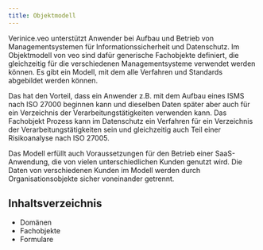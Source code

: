 ```yaml
---
title: Objektmodell
---
```

Verinice.veo unterstützt Anwender bei Aufbau und Betrieb von Managementsystemen für Informationssicherheit und Datenschutz. Im Objektmodell von veo sind dafür generische Fachobjekte definiert, die gleichzeitig für die verschiedenen Managementsysteme verwendet werden können. Es gibt ein Modell, mit dem alle Verfahren und Standards abgebildet werden können.

Das hat den Vorteil, dass ein Anwender z.B. mit dem Aufbau eines ISMS nach ISO 27000 beginnen kann und dieselben Daten später aber auch für ein Verzeichnis der Verarbeitungstätigkeiten verwenden kann. Das Fachobjekt Prozess kann im Datenschutz ein Verfahren für ein Verzeichnis der Verarbeitungstätigkeiten sein und gleichzeitig auch Teil einer Risikoanalyse nach ISO 27005.

Das Modell erfüllt auch Voraussetzungen für den Betrieb einer SaaS-Anwendung, die von vielen unterschiedlichen Kunden genutzt wird. Die Daten von verschiedenen Kunden im Modell werden durch Organisationsobjekte sicher voneinander getrennt.

## Inhaltsverzeichnis

* <DocsLink to="/object_model/domains">Domänen</DocsLink>
* <DocsLink to="/object_model/objects">Fachobjekte</DocsLink>
* <DocsLink to="/object_model/forms">Formulare</DocsLink>
